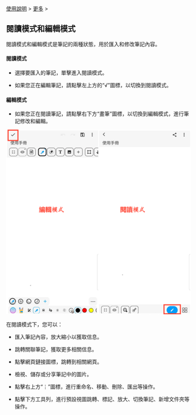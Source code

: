 [使用說明](/dragonnest/drawnote/manual/zh) > [更多](/dragonnest/drawnote/manual/zh/more) >

閱讀模式和編輯模式
---
閱讀模式和編輯模式是筆記的兩種狀態，用於匯入和修改筆記內容。

#### 閱讀模式
- 選擇要匯入的筆記，單擊進入閱讀模式。

- 如果您正在編輯筆記，請點擊左上方的“√”圖標，以切換到閱讀模式。

#### 編輯模式
- 如果您正在閱讀筆記，請點擊右下方“畫筆”圖標，以切換到編輯模式，進行筆記修改和編輯。

![](imgs/reading_mode_and_editing_mode.png)

在閱讀模式下，您可以：

- 匯入筆記內容，放大縮小以獲取信息。

- 跳轉關聯筆記，獲取更多相關信息。

- 點擊網頁鏈接圖標，跳轉到相關網頁。

- 檢視、儲存或分享筆記中的圖片。

- 點擊右上方“⋮”圖標，進行重命名、移動、刪除、匯出等操作。

- 點擊下方工具列，進行預設視圖跳轉、標記、放大、切換筆記、新增文件夾等操作。